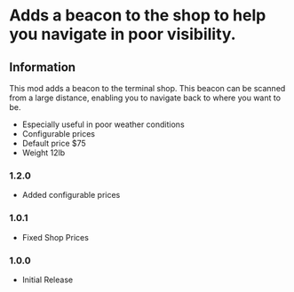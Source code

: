 # Adds a beacon to the shop to help you navigate in poor visibility.

## Information
This mod adds a beacon to the terminal shop. This beacon can be scanned from a large distance, enabling you to navigate back to where you want to be.
- Especially useful in poor weather conditions
- Configurable prices
- Default price $75
- Weight 12lb

### 1.2.0
- Added configurable prices

### 1.0.1
- Fixed Shop Prices

### 1.0.0
- Initial Release